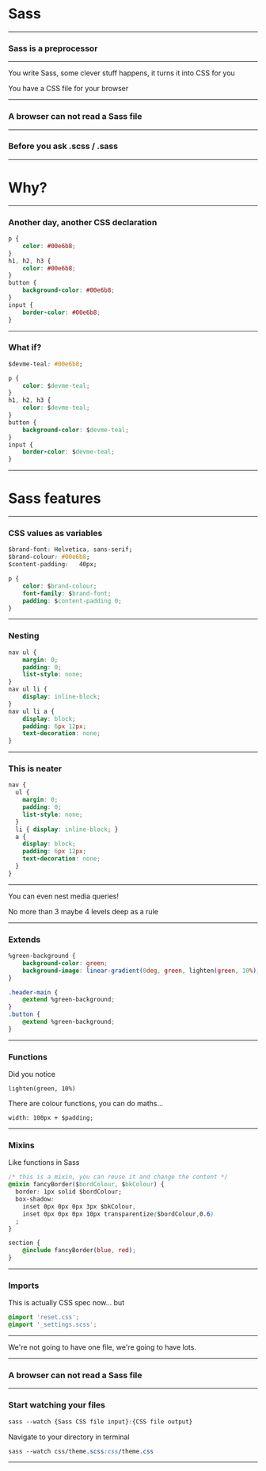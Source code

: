 # Sass

---

### Sass is a preprocessor

---

You write Sass, some clever stuff happens, it turns it into CSS for you

You have a CSS file for your browser

---

### A browser can not read a Sass file

---

### Before you ask .scss / .sass

---

# Why?

---

### Another day, another CSS declaration


```css
p {
	color: #00e6b8;
}
h1, h2, h3 {
	color: #00e6b8;
}
button {
	background-color: #00e6b8;
}
input {
	border-color: #00e6b8;
}
```

---

### What if?

```css
$devme-teal: #00e6b8;

p {
	color: $devme-teal;
}
h1, h2, h3 {
	color: $devme-teal;
}
button {
	background-color: $devme-teal;
}
input {
	border-color: $devme-teal;
}
```

---

# Sass features

---

### CSS values as variables

```css
$brand-font: Helvetica, sans-serif;
$brand-colour: #00e6b8;
$content-padding:	40px;

p {
	color: $brand-colour;
	font-family: $brand-font;
	padding: $content-padding 0;
}

```

---

### Nesting

```css
nav ul {
	margin: 0;
	padding: 0;
	list-style: none;
}
nav ul li {
	display: inline-block;
}
nav ul li a {
	display: block;
	padding: 6px 12px;
	text-decoration: none;
}
```

---

### This is neater

```css
nav {
  ul {
    margin: 0;
    padding: 0;
    list-style: none;
  }
  li { display: inline-block; }
  a {
    display: block;
    padding: 6px 12px;
    text-decoration: none;
  }
}
```

---

You can even nest media queries!

No more than 3 maybe 4 levels deep as a rule

---

### Extends

```css
%green-background {
	background-color: green;
	background-image: linear-gradient(0deg, green, lighten(green, 10%);
}

.header-main {
	@extend %green-background;
}
.button {
	@extend %green-background;
}
```

---

### Functions

Did you notice

```
lighten(green, 10%)
```

There are colour functions, you can do maths...

```
width: 100px + $padding;
```

---

### Mixins

Like functions in Sass

```css
/* this is a mixin, you can reuse it and change the content */
@mixin fancyBorder($bordColour, $bkColour) {
  border: 1px solid $bordColour;
  box-shadow:
    inset 0px 0px 0px 3px $bkColour,
    inset 0px 0px 0px 10px transparentize($bordColour,0.6)
  ;
}

section {
	@include fancyBorder(blue, red);
}
```

---

### Imports

This is actually CSS spec now... but

```css
@import 'reset.css';
@import '_settings.scss';
```

---

We're not going to have one file, we're going to have lots.

---

### A browser can not read a Sass file

---

### Start watching your files


```css
sass --watch {Sass CSS file input}:{CSS file output}
```

Navigate to your directory in terminal

```css
sass --watch css/theme.scss:css/theme.css
```

---



























